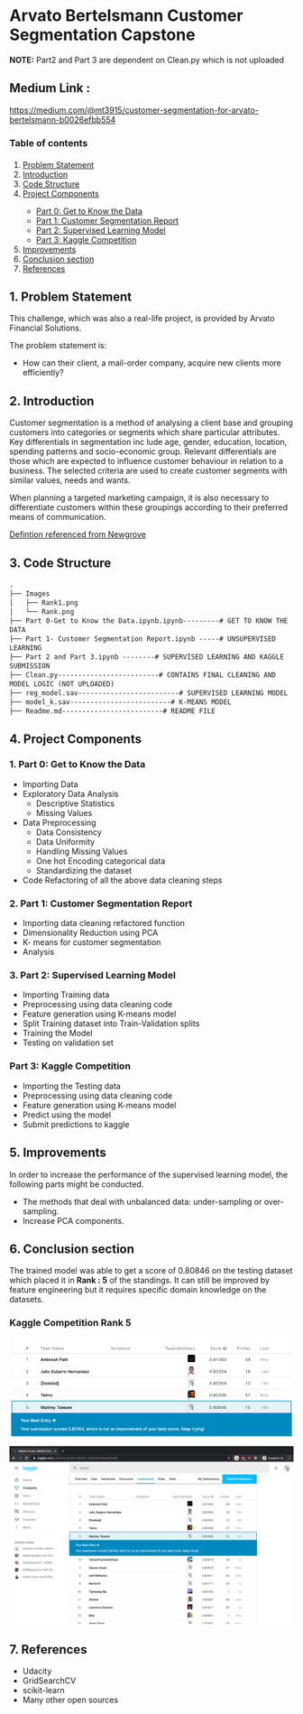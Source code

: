 # Arvato Bertelsmann Customer Segmentation Capstone
 
**NOTE:** Part2 and Part 3 are dependent on Clean.py which is not uploaded

## Medium Link :
 https://medium.com/@mt3915/customer-segmentation-for-arvato-bertelsmann-b0026efbb554

### Table of contents

<div class="alert alert-block alert-info" style="margin-top: 20px">
    <ol>
        <li><a href="#ref1">Problem Statement </a></li>
        <li><a href="#ref1">Introduction </a></li>
        <li><a href="#ref1">Code Structure</a></li>
        <li><a href="#ref1">Project Components</a></li>
                <ul>
         <li><a href="#ref3">Part 0: Get to Know the Data</a></li>
        <li><a href="#ref4">Part 1: Customer Segmentation Report</a></li>
        <li><a href="#ref4">Part 2: Supervised Learning Model</a></li>
        <li><a href="#ref4">Part 3: Kaggle Competition</a></li>
        </ul>
        <li><a href="#ref2">Improvements</a></li>
        <li><a href="#ref9">Conclusion section</a></li>
        <li><a href="#ref9">References</a></li>
    </ol>
</div>

## 1. Problem Statement
This challenge, which was also a real-life project, is provided by Arvato Financial Solutions. 

The problem statement is:
- How can their client, a mail-order company, acquire new clients more efficiently?

## 2. Introduction
Customer segmentation is a method of analysing a client base and grouping customers into categories or segments which share particular attributes. Key differentials in segmentation inc
lude age, gender, education, location, spending patterns and socio-economic group. Relevant differentials are those which are expected to influence customer behaviour in relation to a business. The selected criteria are used to create customer segments with similar values, needs and wants.

When planning a targeted marketing campaign, it is also necessary to differentiate customers within these groupings according to their preferred means of communication.

<a href='https://newgrove.com/an-introduction-to-customer-segmentation/
'>Defintion referenced from Newgrove</a>

## 3. Code Structure
```
.
├── Images
│   ├── Rank1.png
│   └── Rank.png
├── Part 0-Get to Know the Data.ipynb.ipynb---------# GET TO KNOW THE DATA
├── Part 1- Customer Segmentation Report.ipynb -----# UNSUPERVISED LEARNING
├── Part 2 and Part 3.ipynb --------# SUPERVISED LEARNING AND KAGGLE SUBMISSION
├── Clean.py-------------------------# CONTAINS FINAL CLEANING AND MODEL LOGIC (NOT UPLOADED)
├── reg_model.sav-------------------------# SUPERVISED LEARNING MODEL
├── model_k.sav-------------------------# K-MEANS MODEL
├── Readme.md-------------------------# README FILE

```

## 4. Project Components

### 1. Part 0: Get to Know the Data
- Importing Data
- Exploratory Data Analysis
    - Descriptive Statistics
    - Missing Values
- Data Preprocessing
    - Data Consistency
    - Data Uniformity
    - Handling Missing Values
    - One hot Encoding categorical data
    - Standardizing the dataset
- Code Refactoring of all the above data cleaning steps

### 2. Part 1: Customer Segmentation Report

- Importing data cleaning refactored  function
- Dimensionality Reduction using PCA
- K- means for customer segmentation
- Analysis

### 3. Part 2: Supervised Learning Model
- Importing Training data
- Preprocessing using data cleaning code
- Feature generation using K-means model
- Split Training dataset into Train-Validation splits
- Training the Model
- Testing on validation set

### Part 3: Kaggle Competition
- Importing the Testing data
- Preprocessing using data cleaning code
- Feature generation using K-means model
- Predict using the model
- Submit predictions to kaggle

## 5. Improvements
In order to increase the performance of the supervised learning model, the following parts might be conducted.
- The methods that deal with unbalanced data: under-sampling or over- sampling.
- Increase PCA components.


## 6. Conclusion section
The trained model was able to get a score of 0.80846 on the testing dataset which placed it in **Rank : 5** of the standings. It can still be improved by feature engineering but it requires specific domain knowledge on the datasets.

### Kaggle Competition Rank 5
<img src='Images/Rank1.png'><img>

<img src='Images/Rank.png'><img>

## 7. References

- Udacity
- GridSearchCV
- scikit-learn
- Many other open sources
